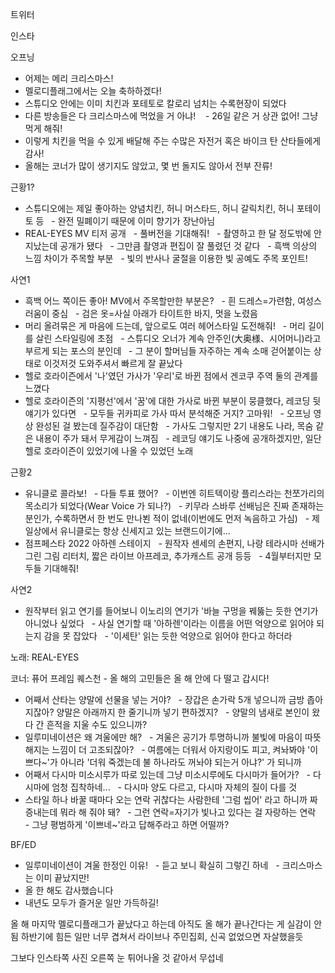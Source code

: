 


트위터



인스타

오프닝
- 어제는 메리 크리스마스!
- 멜로디플래그에서는 오늘 축하하겠다!
- 스튜디오 안에는 이미 치킨과 포테토로 칼로리 넘치는 수록현장이 되었다
- 다른 방송들은 다 크리스마스에 먹었을 거 아냐! 
  - 26일 같은 거 상관 없어! 그냥 먹게 해줘!
- 이렇게 치킨을 먹을 수 있게 배달해 주는 수많은 자전거 혹은 바이크 탄 산타들에게 감사!
- 올해는 코너가 많이 생기지도 않았고, 몇 번 돌지도 않아서 전부 잔류!

근황1?
- 스튜디오에는 제일 좋아하는 양념치킨, 허니 머스타드, 허니 갈릭치킨, 허니 포테이토 등
  - 완전 밀폐이기 때문에 이미 향기가 장난아님
- REAL-EYES MV 티저 공개
  - 풀버전을 기대해줘!
  - 촬영하고 한 달 정도밖에 안 지났는데 공개가 됐다
  - 그만큼 촬영과 편집이 잘 풀렸던 것 같다
  - 흑백 의상의 느낌 차이가 주목할 부분
  - 빛의 반사나 굴절을 이용한 빛 공예도 주목 포인트!

사연1
- 흑백 어느 쪽이든 좋아! MV에서 주목할만한 부분은?
  - 흰 드레스=가련함, 여성스러움이 중심
  - 검은 옷=사실 아래가 타이트한 바지, 멋을 노렸음
- 머리 올려묶은 게 마음에 드는데, 앞으로도 여러 헤어스타일 도전해줘!
  - 머리 길이를 살린 스타일링에 초점
  - 스튜디오 오너가 계속 안주인(大奥様、시어머니)라고 부르게 되는 포스의 분인데
  - 그 분이 할머님들 자주하는 계속 소매 걷어붙이는 상태로 이것저것 도와주셔서 빠르게 잘 끝났다
- 헬로 호라이즌에서 '나'였던 가사가 '우리'로 바뀐 점에서 겐코쿠 주역 둘의 관계를 느꼈다
- 헬로 호라이즌의 '지평선'에서 '꿈'에 대한 가사로 바뀐 부분이 뭉클했다, 레코딩 뒷얘기가 있다면
  - 모두들 귀카피로 가사 따서 분석해준 거지? 고마워!
  - 오프닝 영상 완성된 걸 봤는데 질주감이 대단함
  - 가사도 그렇지만 2기 내용도 나라, 목숨 같은 내용이 주가 돼서 무게감이 느껴짐
  - 레코딩 얘기도 나중에 공개하겠지만, 일단 헬로 호라이즌이 있었기에 나올 수 있었던 노래

근황2
- 유니클로 콜라보!
  - 다들 투표 했어?
  - 이번엔 히트텍이랑 플리스라는 천쪼가리의 목소리가 되었다(Wear Voice 가 되나?)
  - 키무라 스바루 선배님은 진짜 존재하는 분인가, 수록하면서 한 번도 만나뵌 적이 없네(이번에도 먼저 녹음하고 가심)
  - 제 일상에서 유니클로는 항상 신세지고 있는 브랜드이기에...
- 점프페스타 2022 아하렌 스테이지
  - 원작자 센세의 손편지, 나랑 테라시마 선배가 그린 그림 리터치, 짧은 라이브 아프레코, 추가캐스트 공개 등등
  - 4월부터지만 모두들 기대해줘!

사연2
- 원작부터 읽고 연기를 들어보니 이노리의 연기가 '바늘 구멍을 꿰뚫는 듯한 연기가 아니었나 싶었다
  - 사실 연기할 때 '아하렌'이라는 이름을 어떤 억양으로 읽어야 되는지 감을 못 잡았다
  - '이세탄' 읽는 듯한 억양으로 읽어야 한다고 하더라

노래: REAL-EYES

코너: 퓨어 프레임 퀘스천 - 올 해의 고민들은 올 해 안에 다 떨고 갑시다!
- 어째서 산타는 양말에 선물을 넣는 거야?
  - 장갑은 손가락 5개 넣으니까 금방 좁아지잖아? 양말은 아래까지 한 줄기니까 넣기 편하겠지?
  - 양말의 냄새로 본인이 왔다 간 흔적을 지울 수도 있으니까?
- 일루미네이션은 왜 겨울에만 해?
  - 겨울은 공기가 투명하니까 불빛에 마음이 따뜻해지는 느낌이 더 고조되잖아?
  - 여름에는 더워서 아지랑이도 피고, 켜놔봐야 '이쁘다~'가 아니라 '더워 죽겠는데 불 하나라도 꺼놔야 되는거 아냐?' 가 되니까
- 어째서 다시마 미소시루가 따로 있는데 그냥 미소시루에도 다시마가 들어가?
  - 다시마에 엄청 집착하네...
  - 다시마 양도 다르고, 다시마 자체의 질이 다를 것
- 스타일 하나 바꿀 때마다 오는 연락 귀찮다는 사람한테 '그럼 씹어' 라고 하니까 짜증내는데 뭐라 해 줘야 돼?
  - 그런 연락=자기가 빛나고 있다는 걸 자랑하는 연락
  - 그냥 평범하게 '이쁘네~'라고 답해주라고 하면 어떨까?

BF/ED
- 일루미네이션이 겨울 한정인 이유!
  - 듣고 보니 확실히 그렇긴 하네
  - 크리스마스는 이미 끝났지만!
- 올 한 해도 감사했습니다
- 내년도 모두가 즐거운 일만 가득하길!

올 해 마지막 멜로디플래그가 끝났다고 하는데 아직도 올 해가 끝나간다는 게 실감이 안됨
하반기에 힘든 일만 너무 겹쳐서 라이브나 주민집회, 신곡 없었으면 자살했을듯

그보다 인스타쪽 사진 오른쪽 눈 튀어나올 것 같아서 무섭네
